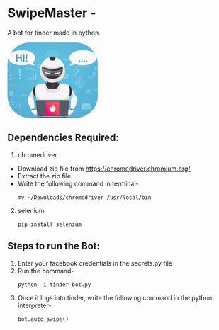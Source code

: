 # SwipeMaster - 
<p>A bot for tinder made in python</p>
   
   <img src='logo.jpg' height='170' style='border-radius: 50px'>
    <br/>

## Dependencies Required:

1. chromedriver

- Download zip file from <https://chromedriver.chromium.org/>
- Extract the zip file
- Write the following command in terminal-
  ```
  mv ~/Downloads/chromedriver /usr/local/bin
  ```

2.  selenium

    ```
    pip install selenium
    ```

## Steps to run the Bot:

1. Enter your facebook credentials in the secrets.py file
2. Run the command-
   ```
   python -i tinder-bot.py
   ```
3. Once it logs into tinder, write the following command in the python interpreter-
   ```
   bot.auto_swipe()
   ```
